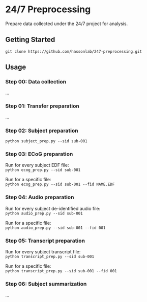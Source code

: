 # 24/7 Preprocessing
Prepare data collected under the 24/7 project for analysis.

## Getting Started
`git clone https://github.com/hassonlab/247-preprocessing.git`
## Usage
### Step 00: Data collection
...
### Step 01: Transfer preparation
...
### Step 02: Subject preparation
` python subject_prep.py --sid sub-001 `
### Step 03: ECoG preparation
Run for every subject EDF file:\
` python ecog_prep.py --sid sub-001 `

Run for a specific file:\
` python ecog_prep.py --sid sub-001 --fid NAME.EDF `
### Step 04: Audio preparation
Run for every subject de-identified audio file:\
` python audio_prep.py --sid sub-001 `

Run for a specific file:\
` python audio_prep.py --sid sub-001 --fid 001 `
### Step 05: Transcript preparation
Run for every subject transcript file:\
` python transcript_prep.py --sid sub-001 `

Run for a specific file:\
` python transcript_prep.py --sid sub-001 --fid 001 `
### Step 06: Subject summarization
...
